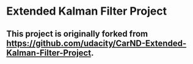 # Extended Kalman Filter Project
This project is originally forked from https://github.com/udacity/CarND-Extended-Kalman-Filter-Project.
---

